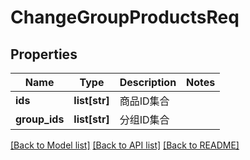 # ChangeGroupProductsReq

## Properties
Name | Type | Description | Notes
------------ | ------------- | ------------- | -------------
**ids** | **list[str]** |  商品ID集合 | 
**group_ids** | **list[str]** |  分组ID集合 | 

[[Back to Model list]](../README.md#documentation-for-models) [[Back to API list]](../README.md#documentation-for-api-endpoints) [[Back to README]](../README.md)

